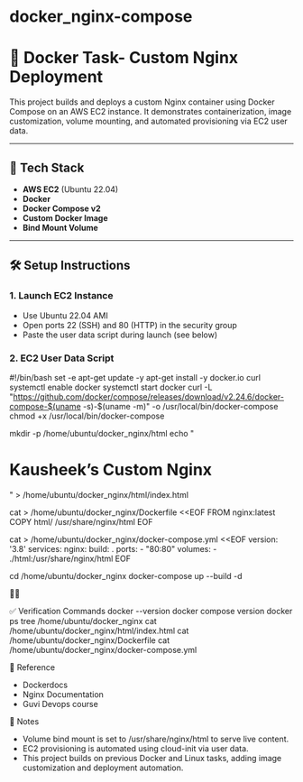 # docker_nginx-compose

# 🚀 Docker Task-  Custom Nginx Deployment

This project builds and deploys a custom Nginx container using Docker Compose on an AWS EC2 instance. It demonstrates containerization, image customization, volume mounting, and automated provisioning via EC2 user data.

---

## 🧰 Tech Stack

- **AWS EC2** (Ubuntu 22.04)
- **Docker**
- **Docker Compose v2**
- **Custom Docker Image**
- **Bind Mount Volume**

---


## 🛠 Setup Instructions

### 1. Launch EC2 Instance
- Use Ubuntu 22.04 AMI
- Open ports 22 (SSH) and 80 (HTTP) in the security group
- Paste the user data script during launch (see below)

### 2. EC2 User Data Script

#!/bin/bash
set -e
apt-get update -y
apt-get install -y docker.io curl
systemctl enable docker
systemctl start docker
curl -L "https://github.com/docker/compose/releases/download/v2.24.6/docker-compose-$(uname -s)-$(uname -m)" -o /usr/local/bin/docker-compose
chmod +x /usr/local/bin/docker-compose

mkdir -p /home/ubuntu/docker_nginx/html
echo "<h1>Kausheek’s Custom Nginx</h1>" > /home/ubuntu/docker_nginx/html/index.html

cat > /home/ubuntu/docker_nginx/Dockerfile <<EOF
FROM nginx:latest
COPY html/ /usr/share/nginx/html
EOF

cat > /home/ubuntu/docker_nginx/docker-compose.yml <<EOF
version: '3.8'
services:
  nginx:
    build: .
    ports:
      - "80:80"
    volumes:
      - ./html:/usr/share/nginx/html
EOF

cd /home/ubuntu/docker_nginx
docker-compose up --build -d



✅ Verification Commands
docker --version
docker compose version
docker ps
tree /home/ubuntu/docker_nginx
cat /home/ubuntu/docker_nginx/html/index.html
cat /home/ubuntu/docker_nginx/Dockerfile
cat /home/ubuntu/docker_nginx/docker-compose.yml

📌 Reference 
 - Dockerdocs
 - Nginx Documentation
 - Guvi Devops course

📌 Notes
- Volume bind mount is set to /usr/share/nginx/html to serve live content.
- EC2 provisioning is automated using cloud-init via user data.
- This project builds on previous Docker and Linux tasks, adding image customization and deployment automation.


